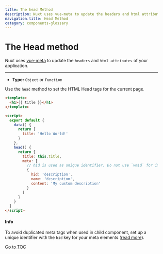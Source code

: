```yaml
---
title: The head Method
description: Nuxt uses vue-meta to update the headers and html attributes of your application.
navigation.title: Head Method
category: components-glossary
---
```

# The Head method

Nuxt uses [vue-meta](https://github.com/nuxt/vue-meta) to update the `headers` and `html attributes` of your application.

---

- **Type:** `Object` or `Function`

Use the `head` method to set the HTML Head tags for the current page.

```html
<template>
  <h1>{{ title }}</h1>
</template>

<script>
  export default {
    data() {
      return {
        title: 'Hello World!'
      }
    },
    head() {
      return {
        title: this.title,
        meta: [
          // hid is used as unique identifier. Do not use `vmid` for it as it will not work
          {
            hid: 'description',
            name: 'description',
            content: 'My custom description'
          }
        ]
      }
    }
  }
</script>
```

#### Info
To avoid duplicated meta tags when used in child component, set up a unique identifier with the `hid` key for your meta elements ([read more](https://vue-meta.nuxtjs.org/api/#tagidkeyname)).

<span style='float: footnote;'><a href="../../../../index.html#toc">Go to TOC</a></span>
